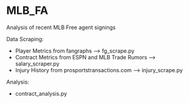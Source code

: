 # MLB_FA

Analysis of recent MLB Free agent signings

Data Scraping:
- Player Metrics from fangraphs --> fg_scrape.py
- Contract Metrics from ESPN and MLB Trade Rumors --> salary_scraper.py
- Injury History from prosportstransactions.com --> injury_scrape.py

Analysis:
- contract_analysis.py
